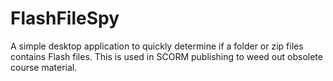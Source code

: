# FlashFileSpy

A simple desktop application to quickly determine if a folder or zip files contains Flash files.
This is used in SCORM publishing to weed out obsolete course material.
